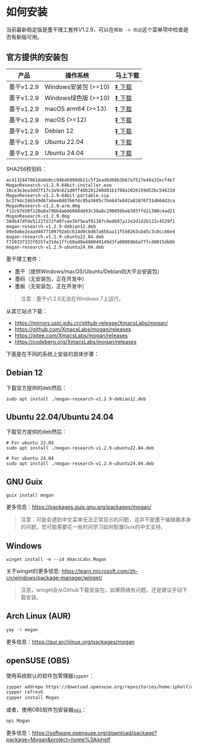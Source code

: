 # 如何安装
当前最新稳定版是墨干理工套件V1.2.9，可以在`帮助 -> 欢迎`这个菜单项中检查是否有新版可用。

## 官方提供的安装包
| 产品 | 操作系统 | 马上下载 |
|-----|-------|-----|
| 墨干v1.2.9 | Windows安装包 (>=10)| [⏬ 下载](https://mirrors.ustc.edu.cn/github-release/XmacsLabs/mogan/v1.2.9/MoganResearch-v1.2.9-64bit-installer.exe) |
| 墨干v1.2.9 | Windows绿色版 (>=10)| [⏬ 下载](https://mirrors.ustc.edu.cn/github-release/XmacsLabs/mogan/v1.2.9/MoganResearch-v1.2.9-64bit-portable.zip) |
| 墨干v1.2.9 | macOS arm64 (>=13) | [⏬ 下载](https://mirrors.ustc.edu.cn/github-release/XmacsLabs/mogan/v1.2.9/MoganResearch-v1.2.9-arm.dmg) |
| 墨干v1.2.9 | macOS (>=12) | [⏬ 下载](https://mirrors.ustc.edu.cn/github-release/XmacsLabs/mogan/v1.2.9/MoganResearch-v1.2.9.dmg) |
| 墨干v1.2.9 | Debian 12 | [⏬ 下载](https://mirrors.ustc.edu.cn/github-release/XmacsLabs/mogan/v1.2.9/mogan-research-v1.2.9-debian12.deb) |
| 墨干v1.2.9 | Ubuntu 22.04 | [⏬ 下载](https://mirrors.ustc.edu.cn/github-release/XmacsLabs/mogan/v1.2.9/mogan-research-v1.2.9-ubuntu22.04.deb) |
| 墨干v1.2.9 | Ubuntu 24.04 | [⏬ 下载](https://mirrors.ustc.edu.cn/github-release/XmacsLabs/mogan/v1.2.9/mogan-research-v1.2.9-ubuntu24.04.deb) |

SHA256校验码：
```
ac4132447861da8e0cc94646900db11c5f2ead8d68b3b67a7517e49a32ecf4e7  MoganResearch-v1.2.9-64bit-installer.exe
16ce3e3ea3dd7f17c3a9c621d0ff40b281240d81b1f88a1026159d52bc54622d  MoganResearch-v1.2.9-64bit-portable.zip
bc3794c246549d67a6ee0d07b6f4c95a3685c7b6647e842a82876f31d66dd2ca  MoganResearch-v1.2.9-arm.dmg
f12cb7d30f120a8a796b4a666068dd93c30a8c290850beb393ffd21300c4ad21  MoganResearch-v1.2.9.dmg
30db47dfde5122fd72fd0fcee3bf5eaf0138fc8ed607a12e3d1d26122c4529f1  mogan-research-v1.2.9-debian12.deb
09e0a6e2eaad4077109792ebcb14d9cbd67a656aa11f550263cb45c3c0cc86e4  mogan-research-v1.2.9-ubuntu22.04.deb
f720337333f025fa31de1ffc60ad8e488049149d3fa00868b6a7ffcd0015db8b  mogan-research-v1.2.9-ubuntu24.04.deb
```

墨干理工套件：
+ 墨干（提供Windows/macOS/Ubuntu/Debian四大平台安装包）
+ 墨码（无安装包，正在开发中）
+ 墨板（无安装包，正在开发中）

> 注意：墨干v1.2.6无法在Windows 7上运行。

从其它站点下载：
+ https://mirrors.ustc.edu.cn/github-release/XmacsLabs/mogan/
+ https://github.com/XmacsLabs/mogan/releases
+ https://gitee.com/XmacsLabs/mogan/releases
+ https://codeberg.org/XmacsLabs/mogan/releases

下面是在不同的系统上安装的具体步骤：

## Debian 12
下载官方提供的deb然后：
```
sudo apt install ./mogan-research-v1.2.9-debian12.deb
```

## Ubuntu 22.04/Ubuntu 24.04
下载官方提供的deb然后：
```
# For ubuntu 22.04
sudo apt install ./mogan-research-v1.2.9-ubuntu22.04.deb

# For ubuntu 24.04
sudo apt install ./mogan-research-v1.2.9-ubuntu24.04.deb
```

## GNU Guix
```
guix install mogan
```
更多信息：https://packages.guix.gnu.org/packages/mogan/

> 注意：可能会遇到中文菜单无法正常显示的问题，这并不是墨干编辑器本身的问题，您可能需要花一些时间学习如何配置Guix的中文支持。

## Windows
```
winget install -e --id XmacsLabs.Mogan
```
关于winget的更多信息: https://learn.microsoft.com/zh-cn/windows/package-manager/winget/

> 注意，winget会从Github下载安装包，如果网络有问题，还是建议手动下载安装。

## Arch Linux (AUR)
```bash
yay -S mogan
```
更多信息：https://aur.archlinux.org/packages/mogan

## openSUSE (OBS)

使用系统默认的软件包管理器`zypper`：

```bash
zypper addrepo https://download.opensuse.org/repositories/home:iphelf/openSUSE_Tumbleweed/home:iphelf.repo
zypper refresh
zypper install Mogan
```

或者，使用OBS软件包安装器[`opi`](https://software.opensuse.org/package/opi)：

```bash
opi Mogan
```

更多信息：https://software.opensuse.org/download/package?package=Mogan&project=home%3Aiphelf
